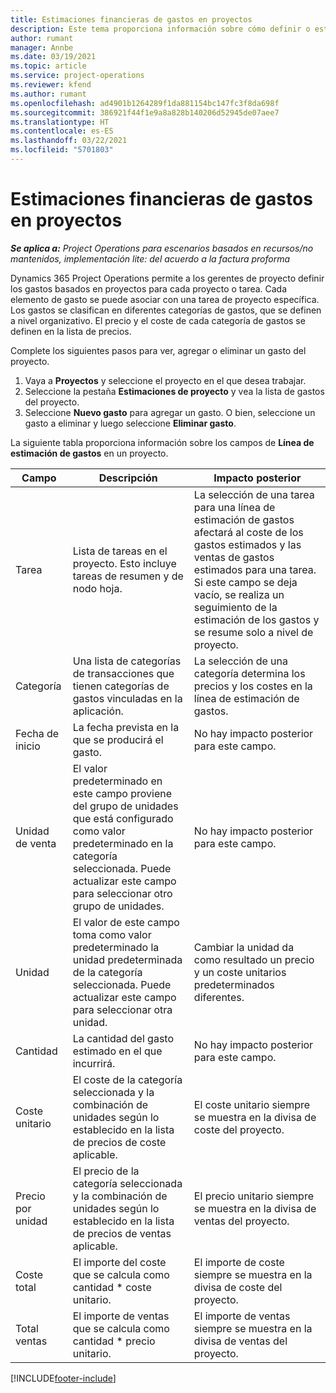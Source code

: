 ```yaml
---
title: Estimaciones financieras de gastos en proyectos
description: Este tema proporciona información sobre cómo definir o estimar los gastos basados en proyectos.
author: rumant
manager: Annbe
ms.date: 03/19/2021
ms.topic: article
ms.service: project-operations
ms.reviewer: kfend
ms.author: rumant
ms.openlocfilehash: ad4901b1264289f1da881154bc147fc3f8da698f
ms.sourcegitcommit: 386921f44f1e9a8a828b140206d52945de07aee7
ms.translationtype: HT
ms.contentlocale: es-ES
ms.lasthandoff: 03/22/2021
ms.locfileid: "5701803"
---
```

# <a name="financial-estimates-for-expenses-on-projects"></a>Estimaciones financieras de gastos en proyectos
_**Se aplica a:** Project Operations para escenarios basados en recursos/no mantenidos, implementación lite: del acuerdo a la factura proforma_

Dynamics 365 Project Operations permite a los gerentes de proyecto definir los gastos basados en proyectos para cada proyecto o tarea. Cada elemento de gasto se puede asociar con una tarea de proyecto específica. Los gastos se clasifican en diferentes categorías de gastos, que se definen a nivel organizativo. El precio y el coste de cada categoría de gastos se definen en la lista de precios. 

Complete los siguientes pasos para ver, agregar o eliminar un gasto del proyecto.

1. Vaya a **Proyectos** y seleccione el proyecto en el que desea trabajar.
2. Seleccione la pestaña **Estimaciones de proyecto** y vea la lista de gastos del proyecto.
3. Seleccione **Nuevo gasto** para agregar un gasto. O bien, seleccione un gasto a eliminar y luego seleccione **Eliminar gasto**.

La siguiente tabla proporciona información sobre los campos de **Línea de estimación de gastos** en un proyecto. 

| **Campo** | **Descripción** | **Impacto posterior** |
| --- | --- | --- |
| Tarea | Lista de tareas en el proyecto. Esto incluye tareas de resumen y de nodo hoja. | La selección de una tarea para una línea de estimación de gastos afectará al coste de los gastos estimados y las ventas de gastos estimados para una tarea. Si este campo se deja vacío, se realiza un seguimiento de la estimación de los gastos y se resume solo a nivel de proyecto. |
| Categoría | Una lista de categorías de transacciones que tienen categorías de gastos vinculadas en la aplicación. | La selección de una categoría determina los precios y los costes en la línea de estimación de gastos. |
| Fecha de inicio | La fecha prevista en la que se producirá el gasto. | No hay impacto posterior para este campo. |
| Unidad de venta | El valor predeterminado en este campo proviene del grupo de unidades que está configurado como valor predeterminado en la categoría seleccionada. Puede actualizar este campo para seleccionar otro grupo de unidades. | No hay impacto posterior para este campo. |
| Unidad | El valor de este campo toma como valor predeterminado la unidad predeterminada de la categoría seleccionada. Puede actualizar este campo para seleccionar otra unidad. | Cambiar la unidad da como resultado un precio y un coste unitarios predeterminados diferentes. |
| Cantidad | La cantidad del gasto estimado en el que incurrirá. | No hay impacto posterior para este campo. |
| Coste unitario | El coste de la categoría seleccionada y la combinación de unidades según lo establecido en la lista de precios de coste aplicable. | El coste unitario siempre se muestra en la divisa de coste del proyecto. |
| Precio por unidad | El precio de la categoría seleccionada y la combinación de unidades según lo establecido en la lista de precios de ventas aplicable. | El precio unitario siempre se muestra en la divisa de ventas del proyecto. |
| Coste total | El importe del coste que se calcula como cantidad \* coste unitario.| El importe de coste siempre se muestra en la divisa de coste del proyecto. |
| Total ventas | El importe de ventas que se calcula como cantidad \* precio unitario. | El importe de ventas siempre se muestra en la divisa de ventas del proyecto. |


[!INCLUDE[footer-include](../includes/footer-banner.md)]
